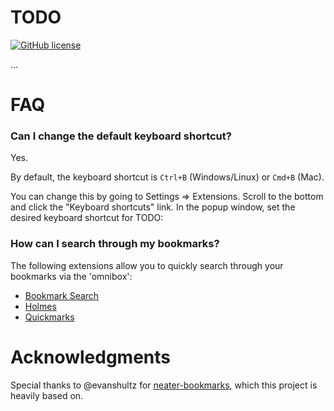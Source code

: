 # TODO
[![GitHub license](https://img.shields.io/badge/license-MIT-blue.svg?style=flat-square)](https://raw.githubusercontent.com/doggan/neater-bookmarks/master/license.txt)

...

# FAQ

### Can I change the default keyboard shortcut?
Yes.

By default, the keyboard shortcut is `Ctrl+B` (Windows/Linux) or `Cmd+B` (Mac).

You can change this by going to Settings => Extensions. Scroll to the bottom and click the "Keyboard shortcuts" link. In the popup window, set the desired keyboard shortcut for TODO:

### How can I search through my bookmarks?
The following extensions allow you to quickly search through your bookmarks via the 'omnibox':
* [Bookmark Search](https://chrome.google.com/webstore/detail/bookmark-search/hhmokalkpaiacdofbcddkogifepbaijk?hl=en)
* [Holmes](https://chrome.google.com/webstore/detail/holmes/gokficnebmomagijbakglkcmhdbchbhn?hl=en)
* [Quickmarks](https://chrome.google.com/webstore/detail/quickmarks/piefpokhpcehbeelhohgcnbipnfkogig?hl=en)

# Acknowledgments
Special thanks to @evanshultz for [neater-bookmarks](https://github.com/evanshultz/neater-bookmarks), which this project is heavily based on.
